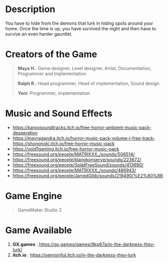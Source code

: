 # Description

You have to hide from the demons that lurk in hiding spots around your home. Once the time is up, you have survived the night and then have to survive an even harder gauntlet.
​
# Creators of the Game

>**Maya H.**: Game designer, Level designer, Artist, Documentation, Programmer and Implementation
>
> **Ralph R.**: Head programmer, Head of implementation, Sound design
>
> **Yoni**: Programmer, implementation

# Music and Sound Effects

- https://karposoundtracks.itch.io/free-horror-ambient-music-pack-desperation
- https://mayragandra.itch.io/horror-music-pack-volume-i-free-track- ​https://shononoki.itch.io/free-horror-music-pack
- ​https://void1gaming.itch.io/free-horror-music-pack
- https://freesound.org/people/MATRIXXX_/sounds/506514/
- https://freesound.org/people/klangkonserve/sounds/223672/
- https://freesound.org/people/SplatFreeSound/sounds/413690/
- https://freesound.org/people/MATRIXXX_/sounds/486943/
- https://freesound.org/people/JarredGibb/sounds/219490/%E2%80%8B

# Game Engine
> GameMaker Studio 2

# Game Available
1. **GX.games** : https://gx.games/games/9kp67a/in-the-darkness-they-lurk/
2. **itch.io** : https://semisinful.itch.io/in-the-darkness-they-lurk

